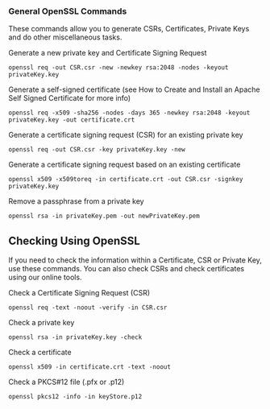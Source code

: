 ### General OpenSSL Commands

These commands allow you to generate CSRs, Certificates, Private Keys and do other miscellaneous tasks.

Generate a new private key and Certificate Signing Request
```
openssl req -out CSR.csr -new -newkey rsa:2048 -nodes -keyout privateKey.key
```
Generate a self-signed certificate (see How to Create and Install an Apache Self Signed Certificate for more info)
```
openssl req -x509 -sha256 -nodes -days 365 -newkey rsa:2048 -keyout privateKey.key -out certificate.crt
```
Generate a certificate signing request (CSR) for an existing private key
```
openssl req -out CSR.csr -key privateKey.key -new
```
Generate a certificate signing request based on an existing certificate
```
openssl x509 -x509toreq -in certificate.crt -out CSR.csr -signkey privateKey.key
```
Remove a passphrase from a private key
```
openssl rsa -in privateKey.pem -out newPrivateKey.pem
```


## Checking Using OpenSSL
If you need to check the information within a Certificate, CSR or Private Key, use these commands. You can also check CSRs and check certificates using our online tools.

Check a Certificate Signing Request (CSR)
```
openssl req -text -noout -verify -in CSR.csr
```
Check a private key
```
openssl rsa -in privateKey.key -check
```
Check a certificate
```
openssl x509 -in certificate.crt -text -noout

```
Check a PKCS#12 file (.pfx or .p12)
```
openssl pkcs12 -info -in keyStore.p12
```
